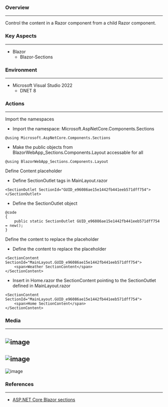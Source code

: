 
### Overview
---
Control the content in a Razor component from a child Razor component.
   
### Key Aspects
---
- Blazor
  - Blazor-Sections

### Environment
---
- Microsoft Visual Studio 2022
  - DNET 8

### Actions
---
Import the namespaces
  - Import the namespace: Microsoft.AspNetCore.Components.Sections
```
@using Microsoft.AspNetCore.Components.Sections
```
  - Make the public objects from BlazorWebApp_Sections.Components.Layout accessable for all
```
@using BlazorWebApp_Sections.Components.Layout
```

Define Content placeholder
- Define SectionOutlet tags in MainLayout.razor
```
<SectionOutlet SectionId="GUID_e96086ae15e1442fb441eeb571dff754">
</SectionOutlet>
```
- Define the SectionOutlet object
```
@code 
{
    public static SectionOutlet GUID_e96086ae15e1442fb441eeb571dff754 = new();
}
```

Define the content to replace the placeholder
- Define the content to replace the placeholder
```
<SectionContent SectionId="MainLayout.GUID_e96086ae15e1442fb441eeb571dff754">
    <span>Weather SectionContent</span>
</SectionContent>
```
- Insert in Home.razor the SectionContent pointing to the SectionOutlet defined in MainLayout.razor
```
<SectionContent SectionId="MainLayout.GUID_e96086ae15e1442fb441eeb571dff754">
    <span>Home SectionContent</span>
</SectionContent>
```

### Media
---
![image](https://github.com/user-attachments/assets/ecf14a8c-68aa-49b2-b488-cdc3ae1adb0e)
---
![image](https://github.com/user-attachments/assets/49b06bc7-c475-4734-a3e0-62b0a9183643)
---
![image](https://github.com/user-attachments/assets/be6570d5-9501-446e-a920-21f3cf5d1a2c)


### References
---
- [ASP.NET Core Blazor sections](https://github.com/ViCunha/e575-Lab-Windows-Localhost-BlazorWebApp-Sections)
